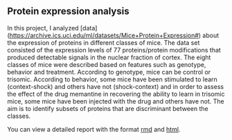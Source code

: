 ## Protein expression analysis

In this project, I analyzed [data] (https://archive.ics.uci.edu/ml/datasets/Mice+Protein+Expression#) about the expression of proteins in different classes of mice. The data set consisted of the expression levels of 77 proteins/protein modifications that produced detectable signals in the nuclear fraction of cortex. The eight classes of mice were described based on features such as genotype, behavior and treatment. According to genotype, mice can be control or trisomic. According to behavior, some mice have been stimulated to learn (context-shock) and others have not (shock-context) and in order to assess the effect of the drug memantine in recovering the ability to learn in trisomic mice, some mice have been injected with the drug and others have not. The aim is to identify subsets of proteins that are discriminant between the classes.

You can view a detailed report with the format [rmd](https://github.com/danon6868/BI_Stat_2020/blob/main/project_anova/project_mouse.Rmd) and [html](https://danon6868.github.io/BI_Stat_2020/project_mouse).
